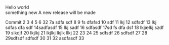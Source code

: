 Hello world  
something new
A new release will be made

Commit
2
3
4
5
6 32
7a sdfa sdf
8
9 fs dfafsd
10 sdf
11 lkj
12 sdfsdf
13 lkj sdfas dfa sdf
14sadfasdf
15 lkj sadf
16 sdfasdf
17sd fs dfa dsf
18 lkjælkj szdf
19 slkdjf
20 lkjlkj 
21  lkjlkj
 lkjlk llkj
22
23
24
25 sdfsdf
26 sdfsdf
27
28
29sdfsdf  sdfsdf
30
31
32 asdfasdf
33
